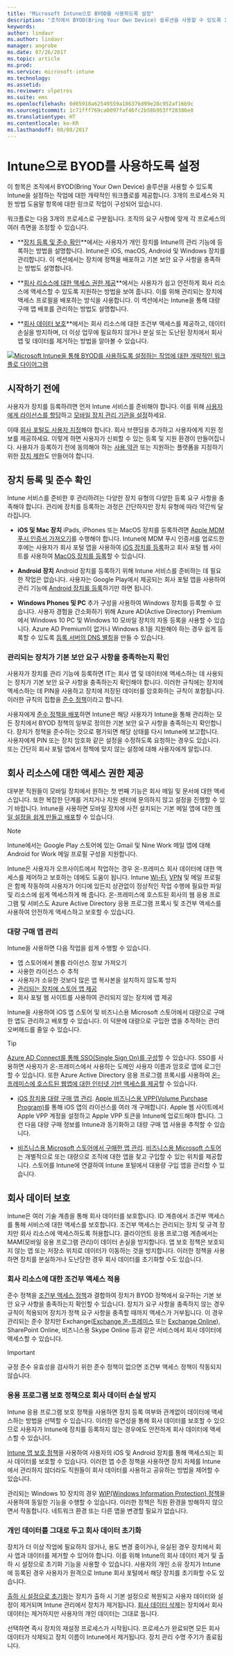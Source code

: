 ```yaml
---
title: "Microsoft Intune으로 BYOD를 사용하도록 설정"
description: "조직에서 BYOD(Bring Your Own Device) 솔루션을 사용할 수 있도록 Intune을 설정하는 작업에 대한 개략적인 워크플로."
keywords: 
author: lindavr
ms.author: lindavr
manager: angrobe
ms.date: 07/26/2017
ms.topic: article
ms.prod: 
ms.service: microsoft-intune
ms.technology: 
ms.assetid: 
ms.reviewer: vlpetros
ms.suite: ems
ms.openlocfilehash: 0d05918a62549559a186376d99e28c952af16b9c
ms.sourcegitcommit: 1c71fff769ca0097faf46fc2b58b953ff28386e8
ms.translationtype: HT
ms.contentlocale: ko-KR
ms.lasthandoff: 08/08/2017
---
```

# <a name="enable-byod-with-intune"></a>Intune으로 BYOD를 사용하도록 설정

이 항목은 조직에서 BYOD(Bring Your Own Device) 솔루션을 사용할 수 있도록 Intune을 설정하는 작업에 대한 개략적인 워크플로를 제공합니다. 3개의 프로세스와 지원 방법 도움말 항목에 대한 링크로 작업이 구성되어 있습니다.

워크플로는 다음 3개의 프로세스로 구분됩니다. 조직의 요구 사항에 맞게 각 프로세스의 여러 측면을 조정할 수 있습니다.

-   **[장치 등록 및 준수 확인](#enroll-devices-and-check-for-compliance)**에서는 사용자가 개인 장치를 Intune의 관리 기능에 등록하는 방법을 설명합니다. Intune은 iOS, macOS, Android 및 Windows 장치를 관리합니다. 이 섹션에서는 장치에 정책을 배포하고 기본 보안 요구 사항을 충족하는 방법도 설명합니다.

- **[회사 리소스에 대한 액세스 권한 제공](#provide-access-to-company-resources)**에서는 사용자가 쉽고 안전하게 회사 리소스에 액세스할 수 있도록 지원하는 방법을 보여 줍니다. 이를 위해 관리되는 장치에 액세스 프로필을 배포하는 방식을 사용합니다. 이 섹션에서는 Intune을 통해 대량 구매 앱 배포를 관리하는 방법도 설명합니다.

-   **[회사 데이터 보호](#protect-company-data)**에서는 회사 리소스에 대한 조건부 액세스를 제공하고, 데이터 손실을 방지하며, 더 이상 업무에 필요하지 않거나 분실 또는 도난된 장치에서 회사 앱 및 데이터를 제거하는 방법을 알아볼 수 있습니다.

[![Microsoft Intune을 통해 BYOD를 사용하도록 설정하는 작업에 대한 개략적인 워크플로 다이어그램](./media/workflow-diagram-for-byod.png)](./media/workflow-diagram-for-byod.png)

<!--- > <sup>You can download this infographic at https://gallery.technet.microsoft.com/Infographic-Management-3644ae41.</sup> --->

## <a name="before-you-begin"></a>시작하기 전에
사용자가 장치를 등록하려면 먼저 Intune 서비스를 준비해야 합니다. 이를 위해 [사용자에게 라이선스를 할당](licenses-assign.md)하고 [모바일 장치 관리 기관을 설정](mdm-authority-set.md)하세요.

이때 [회사 포털도 사용자 지정](company-portal-customize.md)해야 합니다. 회사 브랜딩을 추가하고 사용자에게 지원 정보를 제공하세요. 이렇게 하면 사용자가 신뢰할 수 있는 등록 및 지원 환경이 만들어집니다. 사용자가 등록하기 전에 동의해야 하는 [사용 약관](terms-and-conditions-create.md) 또는 지원하는 플랫폼을 지정하기 위한 [장치 제한](enrollment-restrictions-set.md)도 만들어야 합니다.

## <a name="enroll-devices-and-check-for-compliance"></a>장치 등록 및 준수 확인

Intune 서비스를 준비한 후 관리하려는 다양한 장치 유형의 다양한 등록 요구 사항을 충족해야 합니다. 관리에 장치를 등록하는 과정은 간단하지만 장치 유형에 따라 약간씩 달라집니다.

-   **iOS 및 Mac 장치** iPads, iPhones 또는 MacOS 장치를 등록하려면 [Apple MDM 푸시 인증서 가져오기](apple-mdm-push-certificate-get.md)를 수행해야 합니다. Intune에 MDM 푸시 인증서를 업로드한 후에는 사용자가 회사 포털 앱을 사용하여 [iOS 장치를 등록](/intune-user-help/enroll-your-device-in-intune-ios)하고 회사 포털 웹 사이트를 사용하여 [MacOS 장치를 등록](/intune-user-help/enroll-your-device-in-intune-macos)할 수 있습니다.

-   **Android 장치** Android 장치를 등록하기 위해 Intune 서비스를 준비하는 데 필요한 작업은 없습니다. 사용자는 Google Play에서 제공되는 회사 포털 앱을 사용하여 관리 기능에 [Android 장치를 등록](/intune-user-help/enroll-your-device-in-intune-android)하기만 하면 됩니다.

-   **Windows Phones 및 PC** 추가 구성을 사용하여 Windows 장치를 등록할 수 있습니다. 사용자 경험을 간소화하기 위해 Azure AD(Active Directory) Premium에서 Windows 10 PC 및 Windows 10 모바일 장치의 자동 등록을 사용할 수 있습니다. Azure AD Premium이 없거나 Windows 8.1을 지원해야 하는 경우 쉽게 등록할 수 있도록 [등록 서버의 DNS 별칭](windows-enroll.md#enable-windows-enrollment-without-azure-ad-premium)을 만들 수 있습니다.


### <a name="make-sure-that-managed-devices-meet-basic-security-requirements"></a>관리되는 장치가 기본 보안 요구 사항을 충족하는지 확인

사용자가 장치를 관리 기능에 등록하면 IT는 회사 앱 및 데이터에 액세스하는 데 사용되는 장치가 기본 보안 요구 사항을 충족하는지 확인해야 합니다. 이러한 규칙에는 장치에 액세스하는 데 PIN을 사용하고 장치에 저장된 데이터를 암호화하는 규칙이 포함됩니다. 이러한 규칙의 집합을 [준수 정책](device-compliance.md)이라고 합니다.

사용자에게 [준수 정책을 배포](device-compliance-get-started.md)하면 Intune은 해당 사용자가 Intune을 통해 관리하는 모든 장치에서 BYOD 정책의 일부로 정의한 기본 보안 요구 사항을 충족하는지 확인합니다. 장치가 정책을 준수하는 것으로 평가되면 해당 상태를 다시 Intune에 보고합니다. 사용자에게 PIN 또는 장치 암호화 같은 설정을 수정하도록 요청하는 경우도 있습니다. 또는 간단히 회사 포털 앱에서 정책에 맞지 않는 설정에 대해 사용자에게 알립니다.

## <a name="provide-access-to-company-resources"></a>회사 리소스에 대한 액세스 권한 제공

대부분 직원들이 모바일 장치에서 원하는 첫 번째 기능은 회사 메일 및 문서에 대한 액세스입니다. 또한 복잡한 단계를 거치거나 지원 센터에 문의하지 않고 설정을 진행할 수 있기 바랍니다. Intune을 사용하면 모바일 장치에 사전 설치되는 기본 메일 앱에 대한 [메일 설정을 쉽게 만들고 배포](email-settings-configure.md)할 수 있습니다.


> [!NOTE]
> Intune에서는 Google Play 스토어에 있는 Gmail 및 Nine Work 메일 앱에 대해 Android for Work 메일 프로필 구성을 지원합니다.

Intune은 사용자가 오프사이트에서 작업하는 경우 온-프레미스 회사 데이터에 대한 액세스를 제어하고 보호하는 데에도 도움이 됩니다. Intune [Wi-Fi](wi-fi-settings-configure.md), [VPN](vpn-settings-configure.md) 및 메일 프로필은 함께 작동하여 사용자가 어디에 있든지 상관없이 정상적인 작업 수행에 필요한 파일 및 리소스에 쉽게 액세스하게 해 줍니다. 온-프레미스에 호스트된 회사의 웹 응용 프로그램 및 서비스도 Azure Active Directory 응용 프로그램 프록시 및 조건부 액세스를 사용하여 안전하게 액세스하고 보호할 수 있습니다.

### <a name="manage-volume-purchased-apps"></a>대량 구매 앱 관리
Intune을 사용하면 다음 작업을 쉽게 수행할 수 있습니다.
* 앱 스토어에서 볼륨 라이선스 정보 가져오기
* 사용한 라이선스 수 추적
* 사용자가 소유한 것보다 많은 앱 복사본을 설치하지 않도록 방지
* [관리되는 장치에 스토어 앱 제공](apps-deploy.md)
* 회사 포털 웹 사이트를 사용하여 관리되지 않는 장치에 앱 제공

Intune을 사용하여 iOS 앱 스토어 및 비즈니스용 Microsoft 스토어에서 대량으로 구매한 앱도 관리하고 배포할 수 있습니다. 이 덕분에 대량으로 구입한 앱을 추적하는 관리 오버헤드를 줄일 수 있습니다.

> [!TIP]
> [Azure AD Connect를 통해 SSO(Single Sign On)를 구성](https://docs.microsoft.com/azure/active-directory/connect/active-directory-aadconnect)할 수 있습니다. SSO를 사용하면 사용자가 온-프레미스에서 사용하는 도메인 사용자 이름과 암호로 앱에 로그인할 수 있습니다. 또한 Azure Active Directory 응용 프로그램 프록시를 사용하여 [온-프레미스에 호스트된 웹앱에 대한 인터넷 기반 액세스를 제공](https://docs.microsoft.com/azure/active-directory/active-directory-application-proxy-get-started)할 수 있습니다.

-   [iOS 장치용 대량 구매 앱 관리](vpp-apps-ios.md). [Apple 비즈니스용 VPP(Volume Purchase Program)](http://www.apple.com/business/vpp/)를 통해 iOS 앱의 라이선스를 여러 개 구매합니다. Apple 웹 사이트에서 Apple VPP 계정을 설정하고 Apple VPP 토큰을 Intune에 업로드해야 합니다. 그런 다음 대량 구매 정보를 Intune과 동기화하고 대량 구매 앱 사용을 추적할 수 있습니다.

-   [비즈니스용 Microsoft 스토어에서 구매한 앱 관리](windows-store-for-business.md). [비즈니스용 Microsoft 스토어](https://www.microsoft.com/business-store)는 개별적으로 또는 대량으로 조직에 대한 앱을 찾고 구입할 수 있는 위치를 제공합니다. 스토어를 Intune에 연결하여 Intune 포털에서 대용량 구입 앱을 관리할 수 있습니다.

## <a name="protect-company-data"></a>회사 데이터 보호

Intune은 여러 기술 계층을 통해 회사 데이터를 보호합니다. ID 계층에서 조건부 액세스를 통해 서비스에 대한 액세스를 보호합니다. 조건부 액세스는 관리되는 장치 및 규격 장치만 회사 리소스에 액세스하도록 허용합니다. 클라이언트 응용 프로그램 계층에서는 MAM(모바일 응용 프로그램 관리)이 데이터 손실을 방지합니다.  앱 보호 정책은 보호되지 않는 앱 또는 저장소 위치로 데이터가 이동하는 것을 방지합니다. 이러한 정책을 사용하면 장치를 분실하거나 도난당한 경우 회사 데이터를 초기화할 수도 있습니다.

### <a name="enforce-conditional-access-to-company-resources"></a>회사 리소스에 대한 조건부 액세스 적용

준수 정책을 [조건부 액세스 정책](device-compliance.md)과 결합하여 장치가 BYOD 정책에서 요구하는 기본 보안 요구 사항을 충족하는지 확인할 수 있습니다. 장치가 요구 사항을 충족하지 않는 경우 규칙이 적용되어 장치가 정책 요구 사항을 충족할 때까지 액세스가 거부됩니다. 이 경우 관리되는 준수 장치만 Exchange([Exchange 온-프레미스](exchange-connector-install.md) 또는 [Exchange Online](conditional-access-exchange-create.md)), SharePoint Online, 비즈니스용 Skype Online 등과 같은 서비스에서 회사 데이터에 액세스할 수 있습니다.
<!---first link was (https://docs.microsoft.com/intune/deploy-use/restrict-access-to-email-and-o365-services-with-microsoft-intune)
third link was (https://docs.microsoft.com/intune/deploy-use/restrict-access-to-exchange-online-with-microsoft-intune). check with Andre--->

> [!IMPORTANT]
> 규정 준수 유효성을 검사하기 위한 준수 정책이 없으면 조건부 액세스 정책이 작동되지 않습니다.

### <a name="prevent-data-loss-of-company-data-with-application-protection-policies"></a>응용 프로그램 보호 정책으로 회사 데이터 손실 방지

Intune 응용 프로그램 보호 정책을 사용하면 장치 등록 여부와 관계없이 데이터에 액세스하는 방법을 선택할 수 있습니다. 이러한 유연성을 통해 회사 데이터를 보호할 수 있으므로 사용자가 Intune에 장치를 등록하지 않는 경우에도 안전하게 회사 데이터에 액세스할 수 있습니다.

[Intune 앱 보호 정책](app-protection-policies.md)을 사용하여 사용자의 iOS 및 Android 장치를 통해 액세스되는 회사 데이터를 보호할 수 있습니다. 이러한 앱 수준 정책을 사용하면 장치 자체를 Intune에서 관리하지 않더라도 직원들이 회사 데이터를 사용하고 공유하는 방법을 제어할 수 있습니다.

관리되는 Windows 10 장치의 경우 [WIP(Windows Information Protection) 정책](app-protection-policies-configure-windows-10.md)을 사용하여 동일한 기능을 수행할 수 있습니다. 이러한 정책은 직원 환경을 방해하지 않으면서 작동합니다. 네트워크 환경 또는 다른 앱을 변경할 필요가 없습니다.

### <a name="remove-company-data-while-leaving-personal-data-intact"></a>개인 데이터를 그대로 두고 회사 데이터 초기화

장치가 더 이상 작업에 필요하지 않거나, 용도 변경 중이거나, 유실된 경우 장치에서 회사 앱과 데이터를 제거할 수 있어야 합니다. 이를 위해 Intune의 회사 데이터 제거 및 출하 시 설정으로 초기화 기능을 사용할 수 있습니다. 사용자의 개인 소유 장치가 Intune에 등록된 경우 사용자가 원격으로 Intune 회사 포털에서 해당 장치를 초기화할 수도 있습니다.

[출하 시 설정으로 초기화](devices-wipe.md)는 장치가 출하 시 기본 설정으로 복원되고 사용자 데이터와 설정이 제거되며 Intune 관리에서 장치가 제거됩니다. [회사 데이터 삭제](devices-wipe.md#remove-company-data)는 장치에서 회사 데이터는 제거하지만 사용자의 개인 데이터는 그대로 둡니다.

선택하면 즉시 장치의 재설정 프로세스가 시작됩니다. 프로세스가 완료되면 모든 회사 데이터가 삭제되고 장치 이름이 Intune에서 제거됩니다. 장치 관리 수명 주기가 종료됩니다.
